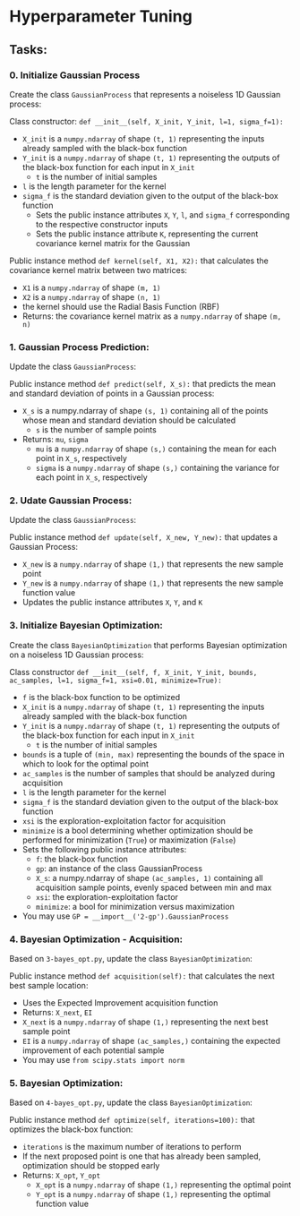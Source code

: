 # Hyperparameter Tuning

## Tasks:

### 0. Initialize Gaussian Process
Create the class ``GaussianProcess`` that represents a noiseless 1D Gaussian process:

Class constructor: ``def __init__(self, X_init, Y_init, l=1, sigma_f=1):``
- ``X_init`` is a ``numpy.ndarray`` of shape ``(t, 1)`` representing the inputs already sampled with the black-box function
- ``Y_init`` is a ``numpy.ndarray`` of shape ``(t, 1)`` representing the outputs of the black-box function for each input in ``X_init``
  - ``t`` is the number of initial samples
- ``l`` is the length parameter for the kernel
- ``sigma_f`` is the standard deviation given to the output of the black-box function
  - Sets the public instance attributes ``X``, ``Y``, ``l``, and ``sigma_f`` corresponding to the respective constructor inputs
  - Sets the public instance attribute ``K``, representing the current covariance kernel matrix for the Gaussian 

Public instance method ``def kernel(self, X1, X2):`` that calculates the covariance kernel matrix between two matrices:
- ``X1`` is a ``numpy.ndarray`` of shape ``(m, 1)``
- ``X2`` is a ``numpy.ndarray`` of shape ``(n, 1)``
- the kernel should use the Radial Basis Function (RBF)
- Returns: the covariance kernel matrix as a ``numpy.ndarray`` of shape ``(m, n)``

### 1. Gaussian Process Prediction:
Update the class ``GaussianProcess``:

Public instance method ``def predict(self, X_s):`` that predicts the mean and standard deviation of points in a Gaussian process:
- ``X_s`` is a numpy.ndarray of shape ``(s, 1)`` containing all of the points whose mean and standard deviation should be calculated
  - ``s`` is the number of sample points
- Returns: ``mu``, ``sigma``
  - ``mu`` is a ``numpy.ndarray`` of shape ``(s,)`` containing the mean for each point in ``X_s``, respectively
  - ``sigma`` is a ``numpy.ndarray`` of shape ``(s,)`` containing the variance for each point in ``X_s``, respectively


### 2. Udate Gaussian Process:
Update the class ``GaussianProcess``:

Public instance method ``def update(self, X_new, Y_new):`` that updates a Gaussian Process:
- ``X_new`` is a ``numpy.ndarray`` of shape ``(1,)`` that represents the new sample point
- ``Y_new`` is a ``numpy.ndarray`` of shape ``(1,)`` that represents the new sample function value
- Updates the public instance attributes ``X``, ``Y``, and ``K``

### 3. Initialize Bayesian Optimization:
Create the class ``BayesianOptimization`` that performs Bayesian optimization on a noiseless 1D Gaussian process:

Class constructor ``def __init__(self, f, X_init, Y_init, bounds, ac_samples, l=1, sigma_f=1, xsi=0.01, minimize=True):``
- ``f`` is the black-box function to be optimized
- ``X_init`` is a ``numpy.ndarray`` of shape ``(t, 1)`` representing the inputs already sampled with the black-box function
- ``Y_init`` is a ``numpy.ndarray`` of shape ``(t, 1)`` representing the outputs of the black-box function for each input in ``X_init``
  - ``t`` is the number of initial samples
- ``bounds`` is a tuple of ``(min, max)`` representing the bounds of the space in which to look for the optimal point
- ``ac_samples`` is the number of samples that should be analyzed during acquisition
- ``l`` is the length parameter for the kernel
- ``sigma_f`` is the standard deviation given to the output of the black-box function
- ``xsi`` is the exploration-exploitation factor for acquisition
- ``minimize`` is a bool determining whether optimization should be performed for minimization (``True``) or maximization (``False``)
- Sets the following public instance attributes:
  - ``f``: the black-box function
  - ``gp``: an instance of the class GaussianProcess
  - ``X_s``: a numpy.ndarray of shape ``(ac_samples, 1)`` containing all acquisition sample points, evenly spaced between min and max
  - ``xsi``: the exploration-exploitation factor
  - ``minimize``: a bool for minimization versus maximization
- You may use ``GP = __import__('2-gp').GaussianProcess``

### 4. Bayesian Optimization - Acquisition:
Based on ``3-bayes_opt.py``, update the class ``BayesianOptimization``:

Public instance method ``def acquisition(self):`` that calculates the next best sample location:
- Uses the Expected Improvement acquisition function
- Returns: ``X_next``, ``EI``
- ``X_next`` is a ``numpy.ndarray`` of shape ``(1,)`` representing the next best sample point
- ``EI`` is a ``numpy.ndarray`` of shape ``(ac_samples,)`` containing the expected improvement of each potential sample
- You may use ``from scipy.stats import norm``

### 5. Bayesian Optimization:
Based on ``4-bayes_opt.py``, update the class ``BayesianOptimization``:

Public instance method ``def optimize(self, iterations=100):`` that optimizes the black-box function:
- ``iterations`` is the maximum number of iterations to perform
- If the next proposed point is one that has already been sampled, optimization should be stopped early
- Returns: ``X_opt``, ``Y_opt``
  - ``X_opt`` is a ``numpy.ndarray`` of shape ``(1,)`` representing the optimal point
  - ``Y_opt`` is a ``numpy.ndarray`` of shape ``(1,)`` representing the optimal function value
